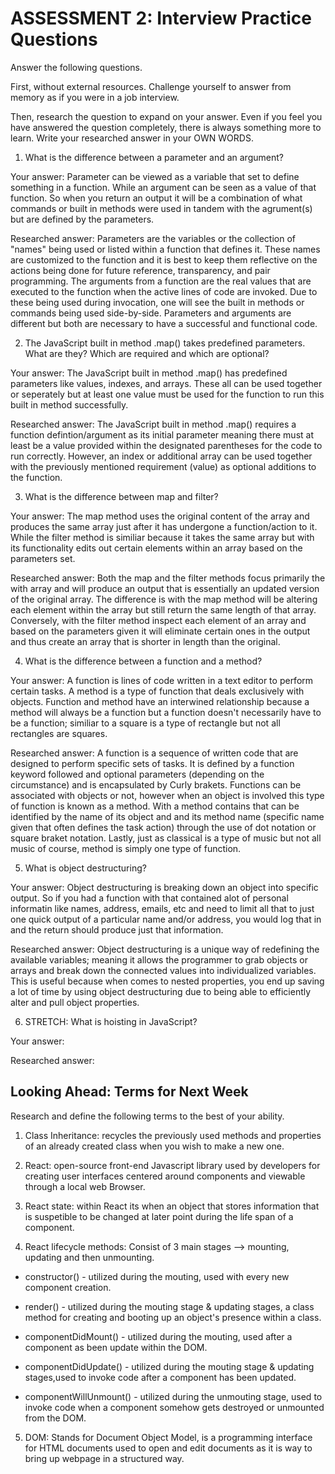 # ASSESSMENT 2: Interview Practice Questions

Answer the following questions.

First, without external resources. Challenge yourself to answer from memory as if you were in a job interview.

Then, research the question to expand on your answer. Even if you feel you have answered the question completely, there is always something more to learn. Write your researched answer in your OWN WORDS.

1. What is the difference between a parameter and an argument?

  Your answer: Parameter can be viewed as a variable that set to define something in a function. While an argument can be seen as a value of that function. So when you return an output it will be a combination of what commands or built in methods were used in tandem with the agrument(s) but are defined by the parameters. 

  Researched answer: Parameters are the variables or the collection of "names" being used or listed within a function that defines it. These names are customized to the function and it is best to keep them reflective on the actions being done for future reference, transparency, and pair programming.  The arguments from a function are the real values that are executed to the function when the active lines of code are invoked. Due to these being used during invocation, one will see the built in methods or commands being used side-by-side. Parameters and arguments are different but both are necessary to have a successful and functional code. 



2. The JavaScript built in method .map() takes predefined parameters. What are they? Which are required and which are optional?

  Your answer: The JavaScript built in method .map() has predefined parameters like values, indexes, and arrays. These all can be used together or seperately but at least one value must be used for the function to run this built in method successfully. 

  Researched answer: The JavaScript built in method .map() requires a function defintion/argument as its initial parameter meaning there must at least be a value provided within the designated parentheses for the code to run correctly. However, an index or additional array can be used together with the previously mentioned requirement (value) as optional additions to the function. 



3. What is the difference between map and filter?

  Your answer: The map method uses the original content of the array and produces the same array just after it has undergone a function/action to it. While the filter method is similiar because it takes the same array but with its functionality edits out certain elements within an array based on the parameters set. 

  Researched answer: Both the map and the filter methods focus primarily the with array and will produce an output that is essentially an updated version of the original array. The difference is with the map method will be altering each element within the array but still return the same length of that array. Conversely, with the filter method inspect each element of an array and based on the parameters given it will eliminate certain ones in the output and thus create an array that is shorter in length than the original. 


4. What is the difference between a function and a method?

  Your answer: A function is lines of code written in a text editor to perform certain tasks. A method is a type of function that deals exclusively with objects. Function and method have an interwined relationship because a method will always be a function but a function doesn't necessarily have to be a function; similiar to a square is a type of rectangle but not all rectangles are squares. 

  Researched answer: A function is a sequence of written code that are designed to perform specific sets of tasks. It is defined by a function keyword followed and optional parameters (depending on the circumstance) and is encapsulated by Curly brakets. Functions can be associated with objects or not, however when an object is involved this type of function is known as a method. With a method contains that can be identified by the name of its object and and its method name (specific name given that often defines the task action) through the use of dot notation or square braket notation. Lastly, just as classical is a type of music but not all music of course, method is simply one type of function.


5. What is object destructuring?

  Your answer: Object destructuring is breaking down an object into specific output. So if you had a function with that contained alot of personal informatin like names, address, emails, etc and need to limit all that to just one quick output of a particular name and/or address, you would log that in and the return should produce just that information. 

  Researched answer: Object destructuring is a unique way of redefining the available variables; meaning it allows the programmer to grab objects or arrays and break down the connected values into individualized variables. This is useful because when comes to nested properties, you end up saving a lot of time by using object destructuring due to being able to efficiently alter and pull object properties. 



6. STRETCH: What is hoisting in JavaScript?

  Your answer:

  Researched answer:



## Looking Ahead: Terms for Next Week

Research and define the following terms to the best of your ability.

1. Class Inheritance: recycles the previously used methods and properties of an already created class when you wish to make a new one. 

2. React: open-source front-end Javascript library used by developers for creating user interfaces centered around components and viewable through a local web Browser. 

3. React state: within React its when an object that stores information that is suspetible to be changed at later point during the life span of a component. 

4. React lifecycle methods: Consist of 3 main stages --> mounting, updating and then unmounting. 

* constructor() - utilized during the mouting, used with every new component creation.

* render() - utilized during the mouting stage & updating stages, a class method for creating and booting up an object's presence within a class. 

* componentDidMount() - utilized during the mouting, used after a component as been update within the DOM. 

* componentDidUpdate() - utilized during the mouting stage & updating stages,used to invoke code after a component has been updated. 

* componentWillUnmount() - utilized during the unmouting stage, used to invoke code when a component somehow gets destroyed or unmounted from the DOM. 

5. DOM: Stands for Document Object Model, is a programming interface for HTML documents used to open and edit documents as it is way to bring up webpage in a structured way. 
